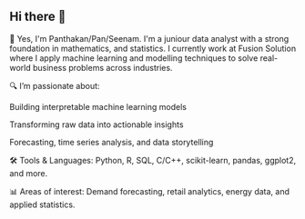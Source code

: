 ## Hi there 👋

<!--
**panthakan-fusionsol/panthakan-fusionsol** is a ✨ _special_ ✨ repository because its `README.md` (this file) appears on your GitHub profile.

Here are some ideas to get you started:

- 🔭 I’m currently working on ...
- 🌱 I’m currently learning ...
- 👯 I’m looking to collaborate on ...
- 🤔 I’m looking for help with ...
- 💬 Ask me about ...
- 📫 How to reach me: ...
- 😄 Pronouns: ...
- ⚡ Fun fact: ...
-->


👊 Yes, I'm Panthakan/Pan/Seenam.
I'm a juniour data analyst with a strong foundation in mathematics, and statistics. I currently work at Fusion Solution where I apply machine learning and modelling techniques to solve real-world business problems across industries.

🔍 I’m passionate about:

Building interpretable machine learning models

Transforming raw data into actionable insights

Forecasting, time series analysis, and data storytelling

🛠️ Tools & Languages: Python, R, SQL, C/C++, scikit-learn, pandas, ggplot2, and more.

📊 Areas of interest: Demand forecasting, retail analytics, energy data, and applied statistics.

<!-- 
Feel free to explore my repositories—many of them reflect projects in data cleaning, visualization, machine learning, and domain-specific analytics. 
-->
